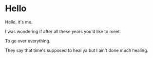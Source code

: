 # Hello
Hello, it's me.

I was wondering if after all these years you'd like to meet.

To go over everything.

They say that time's supposed to heal ya but I ain't done much healing.
